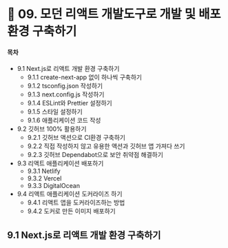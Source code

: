 # 🐻 09. 모던 리액트 개발도구로 개발 및 배포환경 구축하기

#### 목차

- 9.1 Next.js로 리액트 개발 환경 구축하기
  - 9.1.1 create-next-app 없이 하나씩 구축하기
  - 9.1.2 tsconfig.json 작성하기
  - 9.1.3 next.config.js 작성하기
  - 9.1.4 ESLint와 Prettier 설정하기
  - 9.1.5 스타일 설정하기
  - 9.1.6 애플리케이션 코드 작성
- 9.2 깃허브 100% 활용하기
  - 9.2.1 깃허브 액션으로 CI환경 구축하기
  - 9.2.2 직접 작성하지 않고 유용한 액션과 깃허브 앱 가져다 쓰기
  - 9.2.3 깃허브 Dependabot으로 보안 취약점 해결하기
- 9.3 리액트 애플리케이션 배포하기
  - 9.3.1 Netlify
  - 9.3.2 Vercel
  - 9.3.3 DigitalOcean
- 9.4 리액트 애플리케이션 도커라이즈 하기
  - 9.4.1 리액트 앱을 도커라이즈하는 방법
  - 9.4.2 도커로 만든 이미지 배포하기

## 9.1 Next.js로 리액트 개발 환경 구축하기

